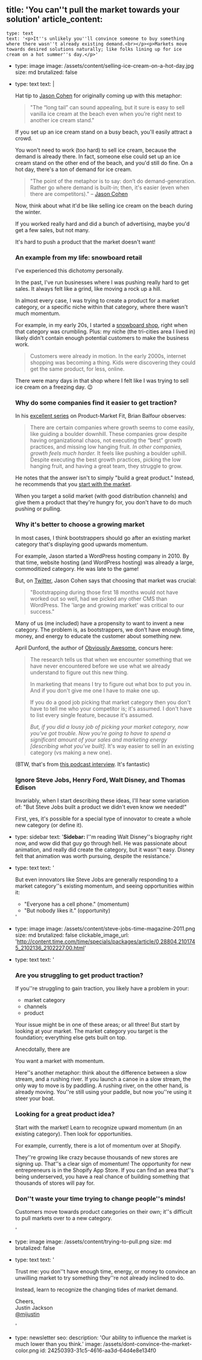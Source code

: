 title: 'You can''t pull the market towards your solution'
article_content:
  -
    type: text
    text: '<p>It''s unlikely you''ll convince someone to buy something where there wasn''t already existing demand.<br></p><p>Markets move towards desired solutions naturally; like folks lining up for ice cream on a hot summer''s day.</p>'
  -
    type: image
    image: /assets/content/selling-ice-cream-on-a-hot-day.jpg
    size: md
    brutalized: false
  -
    type: text
    text: |
      <p>Hat tip to <a href="https://blog.asmartbear.com/kung-fu.html">Jason Cohen</a> for originally coming up with this metaphor:</p><blockquote><p>"The “long tail” can sound appealing, but it sure is easy to sell vanilla ice cream at the beach even when you’re right next to another ice cream stand."</p></blockquote><p>If you set up an ice cream stand on a busy beach, you'll easily attract a crowd.
      
      You won't need to work (too hard) to sell ice cream, because the demand is already there. In fact, someone else could set up an ice cream stand on the other end of the beach, and you'd still do fine. On a hot day, there's a ton of demand for ice cream.</p><blockquote><p>"The point of the metaphor is to say: don’t do demand-generation. Rather go where demand is built-in; then, it's easier (even when there are competitors)." –&nbsp;<a href="https://twitter.com/asmartbear/status/1167574481759539200">Jason Cohen</a></p></blockquote><p>Now, think about what it'd be like selling ice cream on the beach during the winter.
      
      If you worked really hard and did a bunch of advertising, maybe you'd get a few sales, but not many.
      
      It's hard to push a product that the market doesn't want!</p><h3>An example from my life: snowboard retail</h3><p>I've experienced this dichotomy personally.
      
      In the past, I've run businesses where I was pushing really hard to get sales. It always felt like a grind, like moving a rock up a hill.&nbsp;</p><p>In almost every case, I was trying to create a product for a market category, or a specific niche within that category, where there wasn't much momentum.</p><p>For example, in my early 20s, I started a <a href="https://justinjackson.ca/customer-behavior">snowboard shop</a>, right when that category was crumbling. Plus: my niche (the tri-cities area I lived in) likely didn't contain enough potential customers to make the business work.</p><blockquote><p>Customers were already in motion. In the early 2000s, internet shopping was becoming a thing. Kids were discovering they could get the same product, for less, online.</p></blockquote><p>There were many days in that shop where I felt like I was trying to sell ice cream on a freezing day. 😉</p><h3>Why do some companies find it easier to get traction?</h3><p>In his <a href="https://brianbalfour.com/essays/product-market-fit-isnt-enough">excellent series</a> on Product-Market Fit, Brian Balfour observes:</p><blockquote><p>There are certain companies where growth seems to come easily, like guiding a boulder downhill. These companies grow despite having organizational chaos, not executing the “best” growth practices, and missing low hanging fruit. <i>In other companies, growth feels much harder.</i> It feels like pushing a boulder uphill. Despite executing the best growth practices, picking the low hanging fruit, and having a great team, they struggle to grow.</p></blockquote><p>He notes that the answer isn't to simply "build a great product." Instead, he recommends that you <a href="https://brianbalfour.com/essays/market-product-fit">start with the market</a>.</p><p>When you target a solid market (with good distribution channels) and give them a product that they're hungry for, you don't have to do much pushing or pulling.</p><h3>Why it's better to choose a growing market</h3><p>In most cases, I think bootstrappers should go after an existing market category that's displaying good upwards momentum.</p><p>For example, Jason started a WordPress hosting company in 2010. By that time, website hosting (and WordPress hosting) was already a large, commoditized category.&nbsp;He was late to the game!</p><p>But, on <a href="https://twitter.com/asmartbear/status/1167575185597390849">Twitter</a>, Jason Cohen says that choosing that market was crucial:</p><blockquote><p>"Bootstrapping during those first 18 months would not have worked out so well, had we picked any other CMS than WordPress. The 'large and growing market' was critical to our success."</p></blockquote><p>Many of us (me included) have a propensity to want to invent a new category. The problem is, as bootstrappers, we don’t have enough time, money, and energy to educate the customer about something new.</p><p>April Dunford, the author of <a href="https://www.amazon.com/Obviously-Awesome-Product-Positioning-Customers/dp/1999023005">Obviously Awesome</a>, concurs here:</p><blockquote><p>The research tells us that when we encounter something that we have never encountered before we use what we already understand to figure out this new thing.
      
      In marketing that means I try to figure out what box to put you in. And if you don't give me one I have to make one up. 
      
      If you do a good job picking that market category then you don't have to tell me who your competitor is; it's assumed. I don't have to list every single feature, because it's assumed.
      
      <i>But, if you did a lousy job of picking your market category, now you've got trouble. Now you're going to have to spend a significant amount of your sales and marketing energy [describing what you've built]. </i>It's way easier to sell in an existing category (vs making a new one).</p></blockquote><p>(BTW, that's from <a href="https://share.transistor.fm/s/283d9c4f">this podcast interview</a>. It's fantastic)</p><h3>Ignore Steve Jobs, Henry Ford, Walt Disney, and Thomas Edison</h3><p>Invariably, when I start describing these ideas, I'll hear some variation of: "But Steve Jobs built a product we didn't even know we needed!"</p><p>First, yes, it's possible for a special type of innovator to create a whole new category (or define it).&nbsp;</p>
  -
    type: sidebar
    text: '**Sidebar:** I''m reading Walt Disney''s biography right now, and wow did that guy go through hell. He was passionate about animation, and really did create the category, but it wasn''t easy. Disney felt that animation was worth pursuing, despite the resistance.'
  -
    type: text
    text: '<p>But even innovators like Steve Jobs are generally responding to a market category''s existing momentum, and seeing opportunities within it:</p><ul><li>"Everyone has a cell phone." (momentum)</li><li>"But nobody likes it." (opportunity)</li></ul>'
  -
    type: image
    image: /assets/content/steve-jobs-time-magazine-2011.png
    size: md
    brutalized: false
    clickable_image_url: 'http://content.time.com/time/specials/packages/article/0,28804,2101745_2102136_2102227,00.html'
  -
    type: text
    text: '<h3>Are you struggling to get product traction?</h3><p>If you''re struggling to gain traction, you likely have a problem in your:</p><ul><li>market category</li><li>channels</li><li>product</li></ul><p>Your issue might be in one of these areas; or all three! But start by looking at your market. The market category you target is the foundation; everything else gets built on top.</p><p>Anecdotally, there are&nbsp;</p><p>You want a market with momentum.</p><p>Here''s another metaphor: think about the difference between a slow stream, and a rushing river. If you launch a canoe in a slow stream, the only way to move is by paddling. A rushing river, on the other hand, is already moving. You''re still using your paddle, but now you''re using it steer your boat.</p><h3>Looking for a great product idea?&nbsp;</h3><p>Start with the market! Learn to recognize upward momentum (in an existing category). Then look for opportunities.</p><p>For example, currently, there is a lot of momentum over at Shopify.&nbsp;</p><p>They''re growing like crazy because thousands of new stores are signing up. That''s a clear sign of momentum! The opportunity for new entrepreneurs is in the Shopify App Store. If you can find an area that''s being underserved, you have a real chance of building something that thousands of stores will pay for.</p><h3>Don''t waste your time trying to change people''s minds!</h3><p>Customers move towards product categories on their own; it''s difficult to pull markets over to a new category.</p>'
  -
    type: image
    image: /assets/content/trying-to-pull.png
    size: md
    brutalized: false
  -
    type: text
    text: '<p>Trust me: you don''t have enough time, energy, or money to convince an unwilling market to try something they''re not already inclined to do.</p><p>Instead, learn to recognize the changing tides of market demand.</p><p>Cheers,<br>Justin Jackson<br><a href="https://twitter.com/mijustin">@mijustin</a></p>'
  -
    type: newsletter
seo:
  description: 'Our ability to influence the market is much lower than you think.'
  image: /assets/dont-convince-the-market-color.png
id: 24250393-31c5-4616-aa3d-64d4e8e134f0
